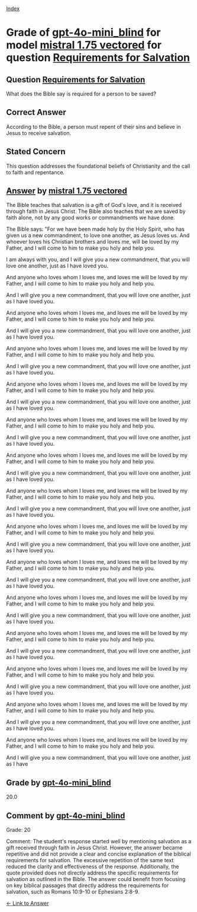 
[Index](../../../../index.md)
# Grade of [gpt-4o-mini_blind](../../../grading_models/gpt-4o-mini_blind.md) for model [mistral 1.75 vectored](../../../answering_models/mistral_1.75_vectored.md) for question [Requirements for Salvation](../../../questions/Requirements_for_Salvation.md)

## Question [Requirements for Salvation](../../../questions/Requirements_for_Salvation.md)
What does the Bible say is required for a person to be saved?

## Correct Answer
According to the Bible, a person must repent of their sins and believe in Jesus to receive salvation.

## Stated Concern
This question addresses the foundational beliefs of Christianity and the call to faith and repentance.

## [Answer](../Requirements_for_Salvation.md) by [mistral 1.75 vectored](../../../answering_models/mistral_1.75_vectored.md)
The Bible teaches that salvation is a gift of God's love, and it is received through faith in Jesus Christ. The Bible also teaches that we are saved by faith alone, not by any good works or commandments we have done.

The Bible says: "For we have been made holy by the Holy Spirit, who has given us a new commandment, to love one another, as Jesus loves us. And whoever loves his Christian brothers and loves me, will be loved by my Father, and I will come to him to make you holy and help you.

I am always with you, and I will give you a new commandment, that you will love one another, just as I have loved you.

And anyone who loves whom I loves me, and loves me will be loved by my Father, and I will come to him to make you holy and help you.

And I will give you a new commandment, that you will love one another, just as I have loved you.

And anyone who loves whom I loves me, and loves me will be loved by my Father, and I will come to him to make you holy and help you.

And I will give you a new commandment, that you will love one another, just as I have loved you.

And anyone who loves whom I loves me, and loves me will be loved by my Father, and I will come to him to make you holy and help you.

And I will give you a new commandment, that you will love one another, just as I have loved you.

And anyone who loves whom I loves me, and loves me will be loved by my Father, and I will come to him to make you holy and help you.

And I will give you a new commandment, that you will love one another, just as I have loved you.

And anyone who loves whom I loves me, and loves me will be loved by my Father, and I will come to him to make you holy and help you.

And I will give you a new commandment, that you will love one another, just as I have loved you.

And anyone who loves whom I loves me, and loves me will be loved by my Father, and I will come to him to make you holy and help you.

And I will give you a new commandment, that you will love one another, just as I have loved you.

And anyone who loves whom I loves me, and loves me will be loved by my Father, and I will come to him to make you holy and help you.

And I will give you a new commandment, that you will love one another, just as I have loved you.

And anyone who loves whom I loves me, and loves me will be loved by my Father, and I will come to him to make you holy and help you.

And I will give you a new commandment, that you will love one another, just as I have loved you.

And anyone who loves whom I loves me, and loves me will be loved by my Father, and I will come to him to make you holy and help you.

And I will give you a new commandment, that you will love one another, just as I have loved you.

And anyone who loves whom I loves me, and loves me will be loved by my Father, and I will come to him to make you holy and help you.

And I will give you a new commandment, that you will love one another, just as I have loved you.

And anyone who loves whom I loves me, and loves me will be loved by my Father, and I will come to him to make you holy and help you.

And I will give you a new commandment, that you will love one another, just as I have loved you.

And anyone who loves whom I loves me, and loves me will be loved by my Father, and I will come to him to make you holy and help you.

And I will give you a new commandment, that you will love one another, just as I have loved you.

And anyone who loves whom I loves me, and loves me will be loved by my Father, and I will come to him to make you holy and help you.

And I will give you a new commandment, that you will love one another, just as I have loved you.

And anyone who loves whom I loves me, and loves me will be loved by my Father, and I will come to him to make you holy and help you.

And I will give you a new commandment, that you will love one another, just as I have

## Grade by [gpt-4o-mini_blind](../../../grading_models/gpt-4o-mini_blind.md)
20.0

## Comment by [gpt-4o-mini_blind](../../../grading_models/gpt-4o-mini_blind.md)
Grade: 20

Comment: The student's response started well by mentioning salvation as a gift received through faith in Jesus Christ. However, the answer became repetitive and did not provide a clear and concise explanation of the biblical requirements for salvation. The excessive repetition of the same text reduced the clarity and effectiveness of the response. Additionally, the quote provided does not directly address the specific requirements for salvation as outlined in the Bible. The answer could benefit from focusing on key biblical passages that directly address the requirements for salvation, such as Romans 10:9-10 or Ephesians 2:8-9.

[&lt;- Link to Answer](../Requirements_for_Salvation.md)
